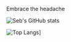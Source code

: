 
Embrace the headache


![Seb's GitHub stats](https://github-readme-stats.vercel.app/api?username=astianmuchui&count_private=true&theme=dark)

![Top Langs](https://github-readme-stats.vercel.app/api/top-langs/?username=astianmuchui)]
